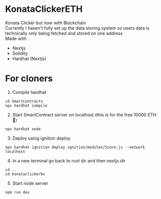 # KonataClickerETH
Konata Clicker but now with Blockchain
<br>
Currently I haven't fully set up the data storing system so users data is technically only
being fetched and stored on one address
<br>
Made with 
- Nextjs
- Solidity
- Hardhat (Nextjs)

# For cloners
1. Compile hardhat
```
cd SmartContracts
npx hardhat compile
```
2. Start SmartContract server on localhost (this is for the free 10000 ETH 🤑)
```
npx hardhat node
```
3. Deploy using ignition deploy
```
npx hardhat ignition deploy ignition/modules/Score.js --network localhost
```
4. In a new terminal go back to root dir and then nextjs dir
```
cd ..
cd konataclickerbc
```
5. Start node server
```
npm run dev
```
